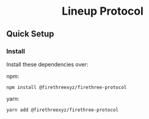 <div align="center">
  <h1>Lineup Protocol</h1>
</div>

## Quick Setup

### Install

Install these dependencies over:

npm:

```shell
npm install @firethreexyz/firethree-protocol
```

yarn:

```shell
yarn add @firethreexyz/firethree-protocol
```
